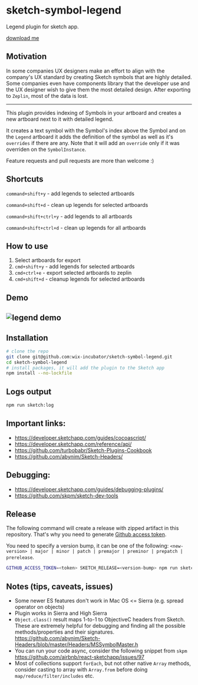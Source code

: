 # sketch-symbol-legend

Legend plugin for sketch app.

[download me](https://github.com/wix-incubator/sketch-symbol-legend/releases/download/v1.7.3/Legend.sketchplugin.zip)

## Motivation

In some companies UX designers make an effort to align with the company's UX standard by creating Sketch symbols that are highly detailed.
Some companies even have components library that the developer use and the UX designer wish to give them the most detailed design.
After exporting to `Zeplin`, most of the data is lost.

---

This plugin provides indexing of Symbols in your artboard and creates a new artboard next to it with detailed legend.

It creates a text symbol with the Symbol's index above the Symbol and on the `Legend` artboard it adds the definition of the symbol as well as it's `overrides` if there are any.
Note that it will add an `override` only if it was overriden on the `SymbolInstance`.

Feature requests and pull requests are more than welcome :)

## Shortcuts

`command+shift+y` - add legends to selected artboards

`command+shift+d` - clean up legends for selected artboards

`command+shift+ctrl+y` - add legends to all artboards

`command+shift+ctrl+d` - clean up legends for all artboards

## How to use

1.  Select artboards for export
2.  `cmd+shift+y` - add legends for selected artboards
3.  `cmd+ctrl+e` - export selected artboards to zeplin
4.  `cmd+shift+d` - cleanup legends for selected artboards

## Demo

## ![legend demo](https://github.com/wix-incubator/sketch-symbol-legend/blob/master/LegendPlugin.gif)

## Installation

```sh
# clone the repo
git clone git@github.com:wix-incubator/sketch-symbol-legend.git
cd sketch-symbol-legend
# install packages, it will add the plugin to the Sketch app
npm install --no-lockfile
```

## Logs output

```sh
npm run sketch:log
```

## Important links:

* https://developer.sketchapp.com/guides/cocoascript/
* https://developer.sketchapp.com/reference/api/
* https://github.com/turbobabr/Sketch-Plugins-Cookbook
* https://github.com/abynim/Sketch-Headers/

## Debugging:

* https://developer.sketchapp.com/guides/debugging-plugins/
* https://github.com/skpm/sketch-dev-tools

## Release

The following command will create a release with zipped artifact in this repository.
That's why you need to generate [Github access token](https://github.com/settings/tokens).

You need to specify a version bump, it can be one of the following:
`<new-version> | major | minor | patch | premajor | preminor | prepatch | prerelease`.

```sh
GITHUB_ACCESS_TOKEN=<token> SKETCH_RELEASE=<version-bump> npm run sketch:release
```

## Notes (tips, caveats, issues)

* Some newer ES features don't work in Mac OS <= Sierra (e.g. spread operator on objects)
* Plugin works in Sierra and High Sierra
* `Object.class()` result maps 1-to-1 to ObjectiveC headers from Sketch.
  These are extremely helpful for debugging and finding all the possible methods/properties and their signatures.
  https://github.com/abynim/Sketch-Headers/blob/master/Headers/MSSymbolMaster.h
* You can run your code async, consider the following snippet from `skpm`
  https://github.com/airbnb/react-sketchapp/issues/97
* Most of collections support `forEach`, but not other native `Array` methods,
  consider casting to array with `Array.from` before doing `map/reduce/filter/includes` etc.
